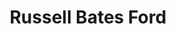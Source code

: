 ---
title: "Russell Bates Ford"
url: /maryborough/russell-bates-ford-adelaide-street/
shop: Autohaus
---